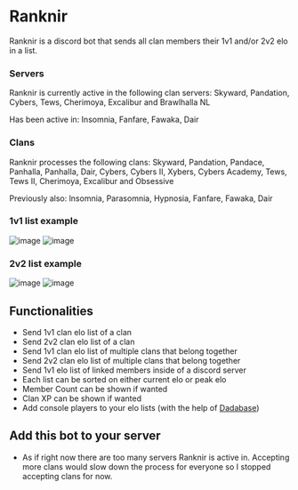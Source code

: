 # Ranknir
Ranknir is a discord bot that sends all clan members their 1v1 and/or 2v2 elo in a list. 

### Servers
Ranknir is currently active in the following clan servers: Skyward, Pandation, Cybers, Tews, Cherimoya, Excalibur and Brawlhalla NL

Has been active in: Insomnia, Fanfare, Fawaka, Dair

### Clans
Ranknir processes the following clans: Skyward, Pandation, Pandace, Panhalla, PanhaIIa, Dair, Cybers, Cybers II, Xybers, Cybers Academy, Tews, Tews II, Cherimoya, Excalibur and Obsessive

Previously also: lnsomnia, Parasomnia, Hypnosia, Fanfare, Fawaka, Dair

### 1v1 list example

![image](https://user-images.githubusercontent.com/74303221/200958039-ef5eeaf0-f034-4fc0-a5ac-6d585468ec7f.png)
![image](https://user-images.githubusercontent.com/74303221/200958471-a685f19a-97c1-47d6-8d25-b8a908dfda4d.png)

### 2v2 list example

![image](https://user-images.githubusercontent.com/74303221/200958576-e0c3bdc4-058d-4864-94ec-0813d55af4e0.png)
![image](https://user-images.githubusercontent.com/74303221/200958738-2e744e83-6c8f-42db-a11d-2593ec63a3ac.png)

## Functionalities
- Send 1v1 clan elo list of a clan
- Send 2v2 clan elo list of a clan
- Send 1v1 clan elo list of multiple clans that belong together
- Send 2v2 clan elo list of multiple clans that belong together
- Send 1v1 elo list of linked members inside of a discord server
- Each list can be sorted on either current elo or peak elo
- Member Count can be shown if wanted
- Clan XP can be shown if wanted
- Add console players to your elo lists (with the help of [Dadabase](https://github.com/Skyward-Brawlhalla/Dadabase))

## Add this bot to your server
- As if right now there are too many servers Ranknir is active in. Accepting more clans would slow down the process for everyone so I stopped accepting clans for now.
